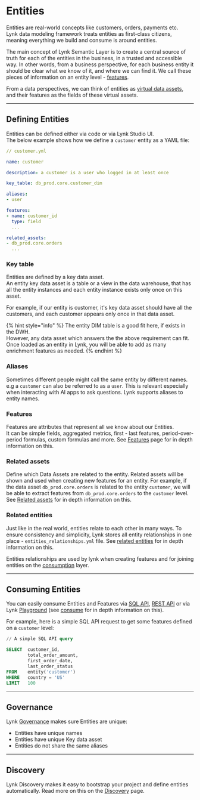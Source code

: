 # Entities

Entities are real-world concepts like customers, orders, payments etc. \
Lynk data modeling framework treats entities as first-class citizens, meaning everything we build and consume is around entities.

The main concept of Lynk Semantic Layer is to create a central source of truth for each of the entities in the business, in a trusted and accessible way. In other words, from a business perspective, for each business entity it should be clear what we know of it, and where we can find it. We call these pieces of information on an entity level - [features](../features/).

From a data perspectives, we can think of entities as [virtual data assets](../data-assets/virtual-data-assets.md), and their features as the fields of these virtual assets.

***

## Defining Entities

Entities can be defined either via code or via Lynk Studio UI.\
The below example shows how we define a `customer` entity as a YAML file:

```yaml
// customer.yml

name: customer

description: a customer is a user who logged in at least once

key_table: db_prod.core.customer_dim

aliases:
- user

features:
- name: customer_id
  type: field
  ...

related_assets:
- db_prod.core.orders
  ...

```

### Key table

Entities are defined by a key data asset. \
An entity key data asset is a table or a view in the data warehouse, that has all the entity instances and each entity instance exists only once on this asset.&#x20;

For example, if our entity is customer, it's key data asset should have all the customers, and each customer appears only once in that data asset.

{% hint style="info" %}
The entity DIM table is a good fit here, if exists in the DWH.\
However, any data asset which answers the the above requirement can fit. Once loaded as an entity in Lynk, you will be able to add as many enrichment features as needed.
{% endhint %}

### Aliases

Sometimes different people might call the same entity by different names. e.g a `customer` can also be referred to as a `user`. This is relevant especially when interacting with AI apps to ask questions. Lynk supports aliases to entity names.

### Features

Features are attributes that represent all we know about our Entities. \
It can be simple fields, aggregated metrics, first - last features, period-over-period formulas, custom formulas and more. See [Features](./#features) page for in depth information on this.

### Related assets

Define which Data Assets are related to the entity. Related assets will be shown and used when creating new features for an entity. For example, if the data asset `db_prod.core.orders` is related to the entity `customer`, we will be able to extract features from `db_prod.core.orders` to the `customer` level. See [Related assets](related-assets.md) for in depth information on this.

### Related entities

Just like in the real world, entities relate to each other in many ways. To ensure consistency and simplicity, Lynk stores all entity relationships in one place - `entities_relationships.yml` file. See [related entities](related-assets.md) for in depth information on this.

Entities relationships are used by lynk when creating features and for joining entities on the [consumption](../../consume/) layer.

***

## Consuming Entities

You can easily consume Entities and Features via [SQL API](../../consume/sql-api/), [REST API](../../consume/rest-api.md) or via Lynk [Playground](../../consume/playground.md) (see [consume](../../consume/) for in depth information on this).

For example, here is a simple SQL API request to get some features defined on a `customer` level:

```sql
// A simple SQL API query

SELECT  customer_id,
        total_order_amount,
        first_order_date,
        last_order_status
FROM    entity('customer') 
WHERE   country = 'US'
LIMIT   100
```

***

## Governance

Lynk [Governance](../../governance.md) makes sure Entities are unique:

* Entities have unique names
* Entities have unique Key data asset
* Entities do not share the same aliases

***

## Discovery

Lynk Discovery makes it easy to bootstrap your project and define entities automatically. Read more on this on the [Discovery](./#discovery) page.

